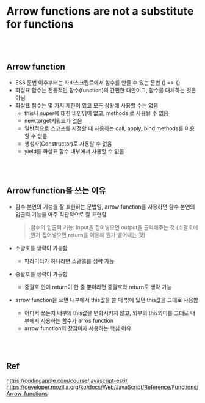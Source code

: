 # Arrow functions are not a substitute for functions


<br>
<br>

## Arrow function
* ES6 문법 이후부터는 자바스크립트에서 함수를 만들 수 있는 문법 () => {}
* 화살표 함수는 전통적인 함수(function)의 간편한 대안이고, 함수를 대체하는 것은 아님
* 화살표 함수는 몇 가지 제한이 있고 모든 상황에 사용할 수는 없음
    * this나 super에 대한 바인딩이 없고, methods 로 사용될 수 없음
    * new.target키워드가 없음
    * 일반적으로 스코프를 지정할 때 사용하는 call, apply, bind methods를 이용할 수 없음
    * 생성자(Constructor)로 사용할 수 없음
    * yield를 화살표 함수 내부에서 사용할 수 없음

<br>
<br>

##  Arrow function을 쓰는 이유
* 함수 본연의 기능을 잘 표현하는 문법임, arrow function을 사용하면 함수 본연의 입출력 기능을 아주 직관적으로 잘 표현함
    > 함수의 입출력 기능: input을 집어넣으면 output을 출력해주는 것 (소괄호에 뭔가 집어넣으면 return을 이용해 뭔가 뱉어내는 것)

* 소괄호를 생략이 가능함
   * 파라미터가 하나라면 소괄호를 생략 가능

* 중괄호를 생략이 가능함
   * 중괄호 안에 return이 한 줄 뿐이라면 중괄호와 return도 생략 가능

* arrow function을 쓰면 내부에서 this값을 쓸 때 밖에 있던 this값을 그대로 사용함
   * 어디서 쓰든지 내부의 this값을 변화시키지 않고, 외부의 this의미를 그대로 내부에서 사용하는 함수가 arros function
   * arrow function의 장점이자 사용하는 핵심 이유


<br>
<br>


## Ref
https://codingapple.com/course/javascript-es6/  
https://developer.mozilla.org/ko/docs/Web/JavaScript/Reference/Functions/Arrow_functions

